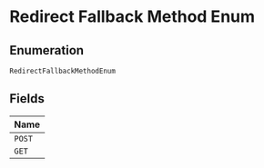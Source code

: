 
# Redirect Fallback Method Enum

## Enumeration

`RedirectFallbackMethodEnum`

## Fields

| Name |
|  --- |
| `POST` |
| `GET` |

